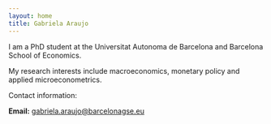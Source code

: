 ```yaml
---
layout: home
title: Gabriela Araujo
---
```


I am a PhD student at the Universitat Autonoma de Barcelona and Barcelona School of Economics. 

My research interests include macroeconomics, monetary policy and applied microeconometrics. 

Contact information:

**Email:** gabriela.araujo@barcelonagse.eu
